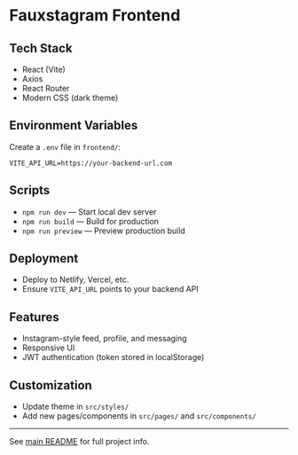 
# Fauxstagram Frontend

## Tech Stack
- React (Vite)
- Axios
- React Router
- Modern CSS (dark theme)

## Environment Variables
Create a `.env` file in `frontend/`:
```
VITE_API_URL=https://your-backend-url.com
```

## Scripts
- `npm run dev` — Start local dev server
- `npm run build` — Build for production
- `npm run preview` — Preview production build

## Deployment
- Deploy to Netlify, Vercel, etc.
- Ensure `VITE_API_URL` points to your backend API

## Features
- Instagram-style feed, profile, and messaging
- Responsive UI
- JWT authentication (token stored in localStorage)

## Customization
- Update theme in `src/styles/`
- Add new pages/components in `src/pages/` and `src/components/`

---
See [main README](../README.md) for full project info.
